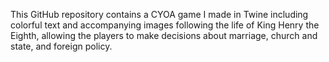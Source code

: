 This GitHub repository contains a CYOA game I made in Twine including colorful text and accompanying images following the life of King Henry the Eighth, allowing the players to make decisions about marriage, church and state, and foreign policy.
